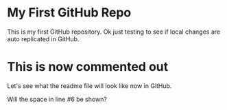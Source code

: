 # My First GitHub Repo
This is my first GitHub repository.
Ok just testing to see if local changes are auto replicated in GitHub.
# This is now commented out
Let's see what the readme file will look like now in GitHub.

Will the space in line #6 be shown?